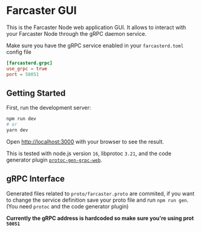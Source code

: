# Farcaster GUI

This is the Farcaster Node web application GUI. It allows to interact with your Farcaster Node through the gRPC daemon service.

Make sure you have the gRPC service enabled in your `farcasterd.toml` config file

```toml
[farcasterd.grpc]
use_grpc = true
port = 50051
```

## Getting Started

First, run the development server:

```bash
npm run dev
# or
yarn dev
```

Open [http://localhost:3000](http://localhost:3000) with your browser to see the result.

This is tested with node.js version `16`, libprotoc `3.21`, and the code generator plugin [`protoc-gen-grpc-web`](https://github.com/grpc/grpc-web#code-generator-plugin).

## gRPC Interface

Generated files related to `proto/farcaster.proto` are commited, if you want to change the service definition save your proto file and run `npm run gen`. (You need `protoc` and the code generator plugin)

**Currently the gRPC address is hardcoded so make sure you're using prot `50051`**
